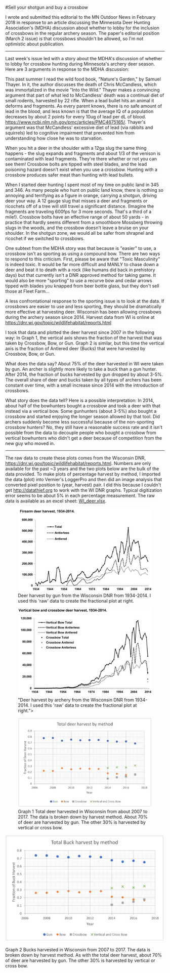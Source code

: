 #Sell your shotgun and buy a crossbow

I wrote and submitted this editorial to the MN Outdoor News in February 2018 in response to an article discussing the Minnesota Deer Hunting Association's (MDHA) discussion about whether to lobby for the inclusion of crossbows in the regular archery season.  The paper's editorial position (March 2 issue) is that crossbows shouldn't be allowed, so I'm not optimistic about publication.  

***

Last week's issue led with a story about the MDHA's discussion of whether to lobby for crossbow hunting during Minnesota's archery deer season. Here are 3 arguments in response to the MDHA discussion:


This past summer I read the wild food book, "Nature's Garden," by Samuel Thayer. In it, the author discusses the death of Chris McCandless, which was immortalized in the movie "Into the Wild."  Thayer makes a convincing argument that part of what led to McCandless' death was a continual diet of small rodents, harvested by 22 rifle.  When a lead bullet hits an animal it deforms and fragments.  As every parent knows, there is no safe amount of lead in the blood, and less known is that the average IQ of a population decreases by about 2 points for every 10ug of lead per dL of blood. <https://www.ncbi.nlm.nih.gov/pmc/articles/PMC4675165/>.  Thayer's argument was that McCandless' excessive diet of lead (via rabbits and squirrels) led to cognitive impairment that prevented him from understanding how close he was to starvation.


When you hit a deer in the shoulder with a 12ga slug the same thing happens - the slug expands and fragments and about 1/3 of the venison is contaminated with lead fragments.  They're there whether or not you can see them! Crossbow bolts are tipped with steel blades, and the lead poisoning hazard doesn't exist when you use a crossbow.  Hunting with a crossbow produces safer meat than hunting with lead bullets.


When I started deer hunting I spent most of my time on public land in 345 and 346.  As many people who hunt on public land know, there is nothing so annoying and terrifying as a figure in orange, carrying a shotgun, driving deer your way.  A 12 gauge slug that misses a deer and fragments or ricochets off of a tree will still travel a significant distance. (Imagine the fragments are traveling 600fps for 3 more seconds.  That's a third of a mile!).  Crossbow bolts have an effective range of about 50 yards - in practice that hardly seems different from a smoothbore Mossberg throwing slugs in the woods, and the crossbow doesn't leave a bruise on your shoulder.  In the shotgun zone, we would all be safer from shrapnel and ricochet if we switched to crossbows.  


One subtext from the MDHA story was that because is "easier" to use, a crossbow isn't as sporting as using a compound bow.  There are  two ways to respond to this criticism.  First, please be aware that "Toxic Masculinity" is indeed toxic.  It would be far more difficult and MANLY to chase down a deer and beat it to death with a rock (like humans did back in prehistory days) but that currently isn't a DNR approved method for taking game. It would also be more "sporting" to use a recurve bow and cedar arrows tipped with blades you knapped from beer bottle glass, but they don't sell those at Fleet Farm...


A less confrontational response to the sporting issue is to look at the data.  If crossbows are easier to use and less sporting, they should be dramatically more effective at harvesting deer.  Wisconsin has been allowing crossbows during the archery season since 2014.  Harvest data from WI is online at <https://dnr.wi.gov/topic/wildlifehabitat/reports.html>


I took that data and plotted the deer harvest since 2007 in the following way:  In Graph 1, the vertical axis shows the fraction of the harvest that was taken by Crossbow, Bow, or Gun.  Graph 2 is similar, but this time the vertical axis is the fraction of Antlered deer (Bucks) that were harvested by Crossbow, Bow, or Gun.  


What does the data say?  About 75% of the deer harvested in WI were taken by gun.  An archer is slightly more likely to take a buck than a gun hunter.  After 2014, the fraction of bucks harvested by gun dropped by about 3-5%.  The overall share of deer and bucks taken by all types of archers has been constant over time, with a small increase since 2014 with the introduction of crossbows.


What story does the data tell?  Here is a possible interpretation:  In 2014, about half of the bowhunters bought a crossbow and took a deer with that instead via a vertical bow.  Some gunhunters (about 3-5%) also bought a crossbow and started enjoying the longer season allowed by that tool.  Did archers suddenly become less successful because of the non-sporting crossbow hunters?  No, they still have a reasonable success rate and it isn't possible from the data to decouple people who bought a crossbow from vertical bowhunters who didn't get a deer because of competition from the new guy who moved in.

***

 The raw data to create these plots comes from the Wisconsin DNR, <https://dnr.wi.gov/topic/wildlifehabitat/reports.html>.
 Numbers are only available for the past ~3 years and the two plots below are the bulk of the data provided. To make plots of percentage harvest by method, I imported the data (plot) into Vernier's LoggerPro and then did an image analysis that converted pixel position to (year, harvest) pair.  I did this because I couldn't get <http://datathief.org> to work with the WI DNR graphs.  Typical digitization error seems to be about 5% in each percentage measurement.  The raw data is available as an excel sheet: [WI_deer.xlsx](WI_deer.xlsx).


<figure>
<img src="WI_gun_harvest_old.png" 
alt="Deer harvest by gun from the Wisconsin DNR from 1934-2014.  I used this 'raw' data to create the fractional plot at right.">
<figcaption>
Deer harvest by gun from the Wisconsin DNR from 1934-2014.  I used this 'raw' data to create the fractional plot at right.
</figcaption>
</figure>


<figure>
<img src="WI_bow_harvest_old.png"  
alt="Deer harvest by archery from the Wisconsin DNR from 1934-2014.  I used this 'raw' data to create the fractional plot at right." >
<figcaption>
"Deer harvest by archery from the Wisconsin DNR from 1934-2014.  I used this 'raw' data to create the fractional plot at right.">
</figcaption>
</figure>



<figure>
<img src="WI-deer-1.png" 
alt="Total deer harvested in Wisconsin from 2007 to 2017.  The data is broken down by harvest method.  About 70% of deer are harvested by gun.  The other 30% is harvested by vertical or cross bow.">
<figcaption>
Graph 1 Total deer harvested in Wisconsin from about 2007 to 2017.  The data is broken down by harvest method.  About 70% of deer are harvested by gun.  The other 30% is harvested by vertical or cross bow.
</figcaption>
</figure>


<img src="WI-deer-2.png" 
alt="Bucks harvested in Wisconsin from 2007 to 2017. The data is broken down by harvest method.  As with the total deer harvest, about 70% of deer are harvested by gun.  The other 30% is harvested by vertical or cross bow.">
<figcaption>
Graph 2 Bucks harvested in Wisconsin from 2007 to 2017. The data is broken down by harvest method.  As with the total deer harvest, about 70% of deer are harvested by gun.  The other 30% is harvested by vertical or cross bow.
</figcaption>
</figure>
